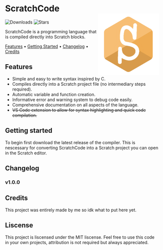 <h1 align="left">ScratchCode<br/><img src="Assets/logo.png" alt="Logo" align="right" height="200px"></h1>
<p align="left">
  <img src="https://img.shields.io/github/downloads-pre/swzldev/ScratchCode/latest/total" alt="Downloads">
  <img src="https://img.shields.io/github/stars/swzldev/ScratchCode" alt="Stars">
</p>
<p>ScratchCode is a programming language that is compiled directly into Scratch blocks.</p>
<p>
  <a href="#features">Features</a> &bull;
  <a href="#getting-started">Getting Started</a> &bull;
  <a href="#changelog">Changelog</a> &bull;
  <a href="#credits">Credits</a>
</p>

<h2>Features</h2>
<ul>
<li>Simple and easy to write syntax inspired by C.</li>
<li>Compiles directly into a Scratch project file (no intermediary steps required).</li>
<li>Automatic variable and function creation.</li>
<li>Informative error and warning system to debug code easily.</li>
<li>Comprehensive documentation on all aspects of the language.</li>
<li><s>VS Code extension to allow for syntax highlighting and quick code compilation.</s></li>
</ul>

<h2>Getting started</h2>
<p>To begin first download the latest release of the compiler. This is nescessary for converting ScratchCode into a Scratch project you can open in the Scratch editor.</p>

<h2>Changelog</h2>
<h3>v1.0.0</h3>

<h2>Credits</h2>
This project was entirely made by me so idk what to put here yet.

<h2>Liscense</h2>
<p>This project is liscensed under the MIT liscense. Feel free to use this code in your own projects, attribution is not required but always appreciated.</p>
